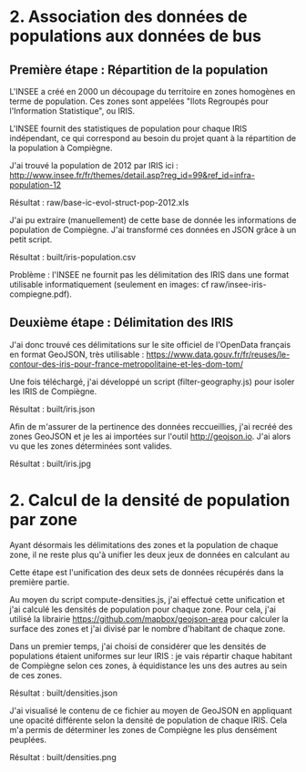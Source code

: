 # 2. Association des données de populations aux données de bus

## Première étape : Répartition de la population

L'INSEE a créé en 2000 un découpage du territoire en zones homogènes en terme de population. Ces zones sont
appelées "Ilots Regroupés pour l'Information Statistique", ou IRIS.

L'INSEE fournit des statistiques de population pour chaque IRIS indépendant, ce qui correspond au besoin du
projet quant à la répartition de la population à Compiègne.

J'ai trouvé la population de 2012 par IRIS ici :
http://www.insee.fr/fr/themes/detail.asp?reg_id=99&ref_id=infra-population-12

Résultat : raw/base-ic-evol-struct-pop-2012.xls

J'ai pu extraire (manuellement) de cette base de donnée les informations de population de Compiègne. J'ai
transformé ces données en JSON grâce à un petit script.

Résultat : built/iris-population.csv

Problème : l'INSEE ne fournit pas les délimitation des IRIS dans une format utilisable informatiquement
(seulement en images: cf raw/insee-iris-compiegne.pdf).

## Deuxième étape : Délimitation des IRIS

J'ai donc trouvé ces délimitations sur le site officiel de l'OpenData français en format GeoJSON, très
utilisable : https://www.data.gouv.fr/fr/reuses/le-contour-des-iris-pour-france-metropolitaine-et-les-dom-tom/

Une fois téléchargé, j'ai développé un script (filter-geography.js) pour isoler les IRIS de Compiègne.

Résultat : built/iris.json

Afin de m'assurer de la pertinence des données reccueillies, j'ai recréé des zones GeoJSON et je les
ai importées sur l'outil http://geojson.io. J'ai alors vu que les zones déterminées sont valides.

Résultat : built/iris.jpg


# 2. Calcul de la densité de population par zone

Ayant désormais les délimitations des zones et la population de chaque zone, il ne reste plus qu'à
unifier les deux jeux de données en calculant au

Cette étape est l'unification des deux sets de données récupérés dans la première partie.

Au moyen du script compute-densities.js, j'ai effectué cette unification et j'ai calculé les densités
de population pour chaque zone. Pour cela, j'ai utilisé la librairie https://github.com/mapbox/geojson-area
pour calculer la surface des zones et j'ai divisé par le nombre d'habitant de chaque zone.

Dans un premier temps, j'ai choisi de considérer que les densités de populations étaient uniformes sur
leur IRIS : je vais répartir chaque habitant de Compiègne selon ces zones, à équidistance les uns des
autres au sein de ces zones.

Résultat : built/densities.json

J'ai visualisé le contenu de ce fichier au moyen de GeoJSON en appliquant une opacité différente selon
la densité de population de chaque IRIS. Cela m'a permis de déterminer les zones de Compiègne les plus
densément peuplées.

Résultat : built/densities.png
